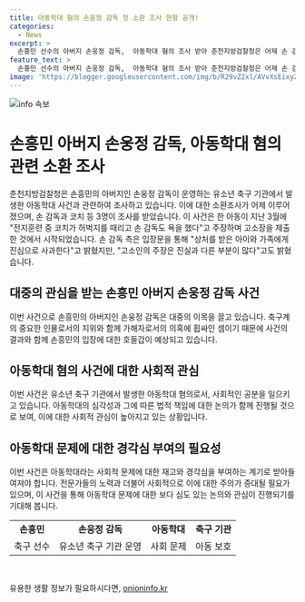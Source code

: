 ```yaml
---
title: 아동학대 혐의 손웅정 감독 첫 소환 조사 현황 공개!
categories:
  - News
excerpt: >
  손흥민 선수의 아버지 손웅정 감독,  아동학대 혐의 조사 받아 춘천지방검찰청은 어제 손 감독이 운영하는 유소년 축구 기관에서 아동학대 혐의로 손 감독과 코치 등 3명을 소환 조사했습니다. 고소장 제출된 아동은 코치가 허벅지를 때리고 손 감독도 욕을 했다고 주장하며, 손 감독 측은 고소인의 주장은 진실과 다른 부분이 많다고 주장하고 있습니다.
feature_text: >
  손흥민 선수의 아버지 손웅정 감독,  아동학대 혐의 조사 받아 춘천지방검찰청은 어제 손 감독이 운영하는 유소년 축구 기관에서 아동학대 혐의로 손 감독과 코치 등 3명을 소환 조사했습니다. 고소장 제출된 아동은 코치가 허벅지를 때리고 손 감독도 욕을 했다고 주장하며, 손 감독 측은 고소인의 주장은 진실과 다른 부분이 많다고 주장하고 있습니다.
image: 'https://blogger.googleusercontent.com/img/b/R29vZ2xl/AVvXsEixyZcFfHzMRdzZMjFBmAUKJYCLCGyLL1o632UiGVXcaFdKo_bkvkuCioo0uUKlGfBVcT3P84aROyZIXSBEx3Aw5nCQ3pTgDom1WDC4m8eifvWiAmWEEVb4x6G_l8C0QH225ldMjyaFvpxGEBGNO37VmDTDMHGhJPq73UglMfDca1-0aw/s1600/blogspot.png'
---
```


<p><img src="https://blogger.googleusercontent.com/img/b/R29vZ2xl/AVvXsEixyZcFfHzMRdzZMjFBmAUKJYCLCGyLL1o632UiGVXcaFdKo_bkvkuCioo0uUKlGfBVcT3P84aROyZIXSBEx3Aw5nCQ3pTgDom1WDC4m8eifvWiAmWEEVb4x6G_l8C0QH225ldMjyaFvpxGEBGNO37VmDTDMHGhJPq73UglMfDca1-0aw/s1600/blogspot.png" alt="info 속보" /></p>

<h1>손흥민 아버지 손웅정 감독, 아동학대 혐의 관련 소환 조사</h1>

<p data-ke-size="size16">춘천지방검찰청은 손흥민의 아버지인 손웅정 감독이 운영하는 유소년 축구 기관에서 발생한 아동학대 사건과 관련하여 조사하고 있습니다. 이에 대한 소환조사가 어제 이루어졌으며, 손 감독과 코치 등 3명이 조사를 받았습니다. 이 사건은 한 아동이 지난 3월에 "전지훈련 중 코치가 허벅지를 때리고 손 감독도 욕을 했다"고 주장하며 고소장을 제출한 것에서 시작되었습니다. 손 감독 측은 입장문을 통해 "상처를 받은 아이와 가족에게 진심으로 사과한다"고 밝혔지만, "고소인의 주장은 진실과 다른 부분이 많다"고도 밝혔습니다.</p>

<h2 data-ke-size="size26">대중의 관심을 받는 손흥민 아버지 손웅정 감독 사건</h2>

<p data-ke-size="size16">이번 사건으로 손흥민의 아버지인 손웅정 감독은 대중의 이목을 끌고 있습니다. 축구계의 중요한 인물로서의 지위와 함께 가해자로서의 의혹에 휩싸인 셈이기 때문에 사건의 결과와 함께 손흥민의 입장에 대한 호들갑이 예상되고 있습니다.</p>

<h2 data-ke-size="size26">아동학대 혐의 사건에 대한 사회적 관심</h2>

<p data-ke-size="size16">이번 사건은 유소년 축구 기관에서 발생한 아동학대 혐의로서, 사회적인 공분을 일으키고 있습니다. 아동학대의 심각성과 그에 따른 법적 책임에 대한 논의가 함께 진행될 것으로 보여, 이에 대한 사회적 관심이 높아지고 있는 상황입니다.</p>

<h2 data-ke-size="size26">아동학대 문제에 대한 경각심 부여의 필요성</h2>

<p data-ke-size="size16">이번 사건은 아동학대라는 사회적 문제에 대한 재고와 경각심을 부여하는 계기로 받아들여져야 합니다. 전문가들의 노력과 더불어 사회적으로 이에 대한 주의가 증대될 필요가 있으며, 이 사건을 통해 아동학대 문제에 대한 보다 심도 있는 논의와 관심이 진행되기를 기대해 봅니다.</p>

<table>
  <tr>
    <td style="text-align: center; height: 17px;"><b>손흥민</b></td>
    <td style="text-align: center; height: 17px;"><b>손웅정 감독</b></td>
    <td style="text-align: center; height: 17px;"><b>아동학대</b></td>
    <td style="text-align: center; height: 17px;"><b>축구 기관</b></td>
  </tr>
  <tr>
    <td style="text-align: center; height: 17px;">축구 선수</td>
    <td style="text-align: center; height: 17px;">유소년 축구 기관 운영</td>
    <td style="text-align: center; height: 17px;">사회 문제</td>
    <td style="text-align: center; height: 17px;">아동 보호</td>
  </tr>
</table>

<p data-ke-size="size16">&nbsp;</p>
유용한 생활 정보가 필요하시다면, <a href="https://onioninfo.kr" rel="dofollow">onioninfo.kr</a>



